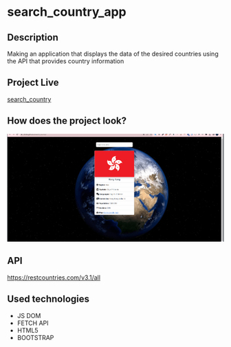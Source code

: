 # search_country_app

## Description 
Making an application that displays 
the data of the desired countries using the 
API that provides country information

## Project Live
[search_country](https://zlhshn.github.io/search_country/)

## How does the project look?
![search_country](./country.gif)

## API
https://restcountries.com/v3.1/all

## Used technologies
- JS DOM
- FETCH API
- HTML5
- BOOTSTRAP
